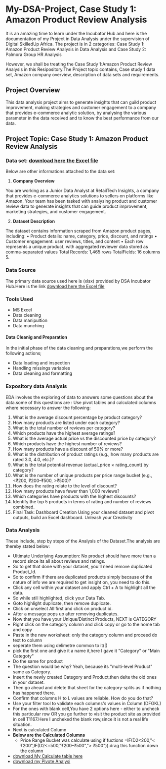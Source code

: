 # My-DSA-Project, Case Study 1: Amazon Product Review Analysis

It is an amazing time to learn under the Incubator Hub and here is the documentation of my Project in Data Analysis under the supervision of Digital SkilledUp Africa. The project is in 2 categories: Case Study 1: Amazon Product Review Analysis in Data Analysis and Case Study 2: Palmora Group HR Analysis

However, we shall be treating the Case Study 1:Amazon Product Review Analysis in this Resipository.The Project topic contains, Case study 1 data set, Amazon company overview, description of data sets and requirements.


## Project Overview

This data analysis project aims to generate insights that can guild product improvement, making strategies and customer engagement to a company that provides e-commerce analytic solution, by analysing the various parameter in the data received and to know the best performance from our data.



## Project Topic: Case Study 1: Amazon Product Review Analysis

 
### Data set: [download here the Excel file](https://github.com/mercy-adebanjo/My-DSA-Data-Analysis-Capstone-Project/blob/main/Amazon%20case%20study.xlsx)


Below are other informations  attached to the data set:

1. **Company Overview**
 
You are working as a Junior Data Analyst at RetailTech Insights, a company that provides
e-commerce analytics solutions to sellers on platforms like Amazon. Your team has been
tasked with analysing product and customer review data to generate insights that can
guide product improvement, marketing strategies, and customer engagement.

2. **Dataset Description**
   
The dataset contains information scraped from Amazon product pages, including:
• Product details: name, category, price, discount, and ratings
• Customer engagement: user reviews, titles, and content
• Each row represents a unique product, with aggregated reviewer data
stored as comma-separated values
Total Records: 1,465 rows
TotalFields: 16 columns
5. 

### Data Source

The primary data source used here is (xlsx) provided by DSA Incubator Hub.Here is the link [download here the Excel file](https://github.com/mercy-adebanjo/My-DSA-Data-Analysis-Capstone-Project/blob/main/Amazon%20case%20study.xlsx)

### Tools Used
- MS Excel
 - Data cleaning
 - Data manipultion
 - Data munching

   
#### Data Cleanig  and Preparation
In the initial phase of the data cleaning and preparations,we perform the following actions;
- Data loading and inspection
- Handling missings variables
- Data cleaning and formatting

### Expository data Analysis
EDA involves the exploring of data to answers some questions about the data.some of this questions are :
Use pivot tables and calculated columns where necessary to answer the following:
1. What is the average discount percentage by product category?
2. How many products are listed under each category?
3. What is the total number of reviews per category?
4. Which products have the highest average ratings?
5. What is the average actual price vs the discounted price by category?
6. Which products have the highest number of reviews?
7. How many products have a discount of 50% or more?
8. What is the distribution of product ratings (e.g., how many products are rated 3.0,
4.0, etc.)?
9. What is the total potential revenue (actual_price × rating_count) by category?
10. What is the number of unique products per price range bucket (e.g., <₹200,
₹200–₹500, >₹500)?
11. How does the rating relate to the level of discount?
12. How many products have fewer than 1,000 reviews?
13. Which categories have products with the highest discounts?
14. Identify the top 5 products in terms of rating and number of reviews combined.
4. Final Task: Dashboard Creation
Using your cleaned dataset and pivot outputs, build an Excel dashboard. Unleash your
Creativity

### Data Analysis 

These include, step by steps of the Analysis of the Dataset.The analysis are thereby stated below:
- Ultimate Underlying Assumption: No product should have more than a record since its all about reviews and ratings.
- So to get that done with your dataset, you'll need remove duplicated Product_Id.
- So to confirm if there are duplicated products simply because of the nature of info we are required to get insight on, you need to do this.
- Click any cell within your dataset and apply Ctrl + A to highlight all the data.
- So while still highlighted, click your Data Tab.
- Goto highlight duplicate, then remove duplicate.
- Click on unselect All first and click on product id.
- After  a message pops up after removing duplicates.
- Now that you have your Unique/Distinct Products, NEXT is CATEGORY
- Right click on the category column and click copy or go to the home tab and copy
- Paste in the new worksheet: only the category column and proceed do text to column
- seperate them using delimetre common to it(|)
- pick the first one and  give it a name it,here I gave it "Category" or "Main Categoty"
- Do the same for product
-  The question would be why? Yeah, because its "multi-level Product" same as Category.
-  Insert the newly created Category and Product,then delte the old ones in your dataset.
-  Then go ahead and delete that sheet for the category-splits as if nothing has happened there.
-  Confirm that columns H to L values are reliable. How do you do that?
-  Use your filter tool to validate each columns's values in  Column (DFGKL)
-  For the ones with blank cell,You have 2 options here - either to uncheck this particular row OR you go further to visit the product site as provided in cell T1167.Here I     uncheked the blank row,since it is not a real life situation.
-  Next is calculated Column
-  **Below  are the Calculated Columns**
     - Price Range Bucket was calculate using if fuctions =IF(D2<200,"< ₹200",IF(D2<=500,"₹200–₹500","> ₹500")).drag this function down the column
-  [download My Calculate table here](https://github.com/mercy-adebanjo/My-DSA-Data-Analysis-Capstone-Project/blob/main/My%20Amazon%20Calculated%20Table.xlsx)
-  [download my Pivote Analysi](https://github.com/mercy-adebanjo/My-DSA-Data-Analysis-Capstone-Project/blob/main/My%20Amazon%20Calculated%20Table.xlsx)
  

